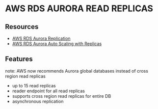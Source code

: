 # AWS RDS AURORA READ REPLICAS

## Resources

- [AWS RDS Aurora Replication](https://docs.aws.amazon.com/AmazonRDS/latest/AuroraUserGuide/Aurora.Replication.html)
- [AWS RDS Aurora Auto Scaling with Replicas](https://docs.aws.amazon.com/AmazonRDS/latest/AuroraUserGuide/Aurora.Integrating.AutoScaling.html)

## Features

note: AWS now recommends Aurora global databases instead of cross region read replicas

- up to 15 read replicas
- reader endpoint for all read replicas
- supports cross region read replicas for entire DB
- asynchronous replication
